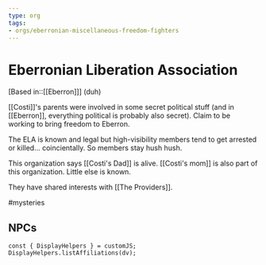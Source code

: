 ```yaml
---
type: org
tags:
- orgs/eberronian-miscellaneous-freedom-fighters
---
```


# Eberronian Liberation Association
[Based in::[[Eberron]]] (duh)

[[Costi]]'s parents were involved in some secret political stuff (and in [[Eberron]], everything political is probably also secret). Claim to be working to bring freedom to Eberron.

The ELA is known and legal but high-visibility members tend to get arrested or killed... coincientally. So members stay hush hush. 

This organization says [[Costi's Dad]] is alive. [[Costi's mom]] is also part of this organization. Little else is known.

They have shared interests with [[The Providers]].

#mysteries 

## NPCs
```dataviewjs
const { DisplayHelpers } = customJS; DisplayHelpers.listAffiliations(dv);
```
